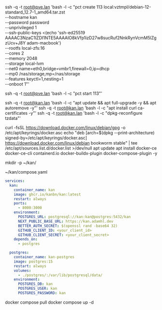 ssh -q -t root@pve.lan 'bash -l -c "pct create 113 local:vztmpl/debian-12-standard_12.7-1_amd64.tar.zst \
 --hostname kan \
 --password password \
 --unprivileged 1 \
 --ssh-public-keys <(echo 'ssh-ed25519 AAAAC3NzaC1lZDI1NTE5AAAAIO8kVfp1izD27w8sucRuf2NnkRynVcmM5lZgzUcv+J8Y adam-macbook') \
 --rootfs local-zfs:16 \
 --cores 2 \
 --memory 2048 \
 --storage local-lvm \
 --net0 name=eth0,bridge=vmbr1,firewall=0,ip=dhcp \
 --mp0 /nas/storage,mp=/nas/storage \
 --features keyctl=1,nesting=1 \
 --onboot 1"'

ssh -q -t root@pve.lan 'bash -l -c "pct start 113"'

ssh -q -t root@kan.lan 'bash -l -c "apt update && apt full-upgrade -y && apt autoremove -y"'
ssh -q -t root@kan.lan 'bash -l -c "apt install curl ca-certificates -y"'
ssh -q -t root@kan.lan 'bash -l -c "dpkg-reconfigure tzdata"'

curl -fsSL https://download.docker.com/linux/debian/gpg -o /etc/apt/keyrings/docker.asc
echo "deb [arch=$(dpkg --print-architecture) signed-by=/etc/apt/keyrings/docker.asc] https://download.docker.com/linux/debian bookworm stable" | tee /etc/apt/sources.list.d/docker.list >/dev/null
apt update
apt install docker-ce docker-ce-cli containerd.io docker-buildx-plugin docker-compose-plugin -y

mkdir -p ~/kan/

~/kan/compose.yaml

```yaml
services:
  kan:
    container_name: kan
    image: ghcr.io/kanbn/kan:latest
    restart: always
    ports:
      - 8000:3000
    environment:
      POSTGRES_URL: postgresql://kan:kan@postgres:5432/kan
      NEXT_PUBLIC_BASE_URL: https://kan.adamhl.dev
      BETTER_AUTH_SECRET: $(openssl rand -base64 32)
      GITHUB_CLIENT_ID: <your_client_id>
      GITHUB_CLIENT_SECRET: <your_client_secret>
    depends_on:
      - postgres

  postgres:
    container_name: kan-postgres
    image: postgres:15
    restart: always
    volumes:
      - ./postgres/:/var/lib/postgresql/data/
    environment:
      POSTGRES_DB: kan
      POSTGRES_USER: kan
      POSTGRES_PASSWORD: kan
```

docker compose pull
docker compose up -d
